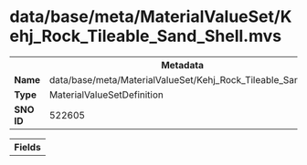 <h1>data/base/meta/MaterialValueSet/Kehj_Rock_Tileable_Sand_Shell.mvs</h1><table><tr><th colspan="100%">Metadata</th></tr><tr><td><b>Name</b></td><td>data/base/meta/MaterialValueSet/Kehj_Rock_Tileable_Sand_Shell.mvs</td></tr><tr><td><b>Type</b></td><td>MaterialValueSetDefinition</td></tr><tr><td><b>SNO ID</b></td><td>522605</td></tr></table>

<table><tr><th colspan="100%">Fields</th></tr></table>


